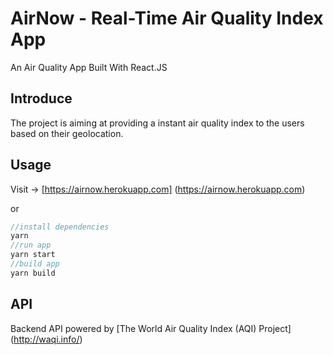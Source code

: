 # AirNow - Real-Time Air Quality Index App
An Air Quality App Built With React.JS

## Introduce
The project is aiming at providing a instant air quality index to the users based on their geolocation. 

## Usage
Visit -> [https://airnow.herokuapp.com]
(https://airnow.herokuapp.com)

or

``` javascript
//install dependencies
yarn 
//run app
yarn start
//build app
yarn build
```

## API
Backend API powered by [The World Air Quality Index (AQI) Project]
(http://waqi.info/)
